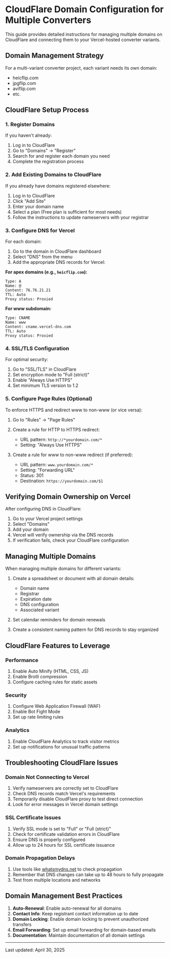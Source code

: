 # CloudFlare Domain Configuration for Multiple Converters

This guide provides detailed instructions for managing multiple domains on CloudFlare and connecting them to your Vercel-hosted converter variants.

## Domain Management Strategy

For a multi-variant converter project, each variant needs its own domain:
- heicflip.com
- jpgflip.com
- aviflip.com
- etc.

## CloudFlare Setup Process

### 1. Register Domains

If you haven't already:

1. Log in to CloudFlare
2. Go to "Domains" → "Register"
3. Search for and register each domain you need
4. Complete the registration process

### 2. Add Existing Domains to CloudFlare

If you already have domains registered elsewhere:

1. Log in to CloudFlare
2. Click "Add Site"
3. Enter your domain name
4. Select a plan (Free plan is sufficient for most needs)
5. Follow the instructions to update nameservers with your registrar

### 3. Configure DNS for Vercel

For each domain:

1. Go to the domain in CloudFlare dashboard
2. Select "DNS" from the menu
3. Add the appropriate DNS records for Vercel:

**For apex domains (e.g., `heicflip.com`):**
```
Type: A
Name: @
Content: 76.76.21.21
TTL: Auto
Proxy status: Proxied
```

**For www subdomain:**
```
Type: CNAME
Name: www
Content: cname.vercel-dns.com
TTL: Auto
Proxy status: Proxied
```

### 4. SSL/TLS Configuration

For optimal security:

1. Go to "SSL/TLS" in CloudFlare
2. Set encryption mode to "Full (strict)"
3. Enable "Always Use HTTPS"
4. Set minimum TLS version to 1.2

### 5. Configure Page Rules (Optional)

To enforce HTTPS and redirect www to non-www (or vice versa):

1. Go to "Rules" → "Page Rules"
2. Create a rule for HTTP to HTTPS redirect:
   - URL pattern: `http://*yourdomain.com/*`
   - Setting: "Always Use HTTPS"

3. Create a rule for www to non-www redirect (if preferred):
   - URL pattern: `www.yourdomain.com/*`
   - Setting: "Forwarding URL"
   - Status: 301
   - Destination: `https://yourdomain.com/$1`

## Verifying Domain Ownership on Vercel

After configuring DNS in CloudFlare:

1. Go to your Vercel project settings
2. Select "Domains"
3. Add your domain
4. Vercel will verify ownership via the DNS records
5. If verification fails, check your CloudFlare configuration

## Managing Multiple Domains

When managing multiple domains for different variants:

1. Create a spreadsheet or document with all domain details:
   - Domain name
   - Registrar
   - Expiration date
   - DNS configuration
   - Associated variant

2. Set calendar reminders for domain renewals

3. Create a consistent naming pattern for DNS records to stay organized

## CloudFlare Features to Leverage

### Performance

1. Enable Auto Minify (HTML, CSS, JS)
2. Enable Brotli compression
3. Configure caching rules for static assets

### Security

1. Configure Web Application Firewall (WAF)
2. Enable Bot Fight Mode
3. Set up rate limiting rules

### Analytics

1. Enable CloudFlare Analytics to track visitor metrics
2. Set up notifications for unusual traffic patterns

## Troubleshooting CloudFlare Issues

### Domain Not Connecting to Vercel

1. Verify nameservers are correctly set to CloudFlare
2. Check DNS records match Vercel's requirements
3. Temporarily disable CloudFlare proxy to test direct connection
4. Look for error messages in Vercel domain settings

### SSL Certificate Issues

1. Verify SSL mode is set to "Full" or "Full (strict)"
2. Check for certificate validation errors in CloudFlare
3. Ensure DNS is properly configured
4. Allow up to 24 hours for SSL certificate issuance

### Domain Propagation Delays

1. Use tools like [whatsmydns.net](https://www.whatsmydns.net/) to check propagation
2. Remember that DNS changes can take up to 48 hours to fully propagate
3. Test from multiple locations and networks

## Domain Management Best Practices

1. **Auto-Renewal**: Enable auto-renewal for all domains
2. **Contact Info**: Keep registrant contact information up to date
3. **Domain Locking**: Enable domain locking to prevent unauthorized transfers
4. **Email Forwarding**: Set up email forwarding for domain-based emails
5. **Documentation**: Maintain documentation of all domain settings

---

Last updated: April 30, 2025